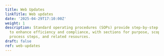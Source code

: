 ```yaml
---
title: Web Updates
linkTitle: Web updates
date: '2025-04-29T17:10:00Z'
weight: 1
description: Standard operating procedures (SOPs) provide step-by-step instructions
  to enhance efficiency and compliance, with sections for purpose, scope, definitions,
  process steps, and related resources.
draft: false
ref: web-updates
---
```


